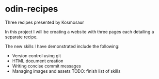 # odin-recipes
Three recipes presented by Kosmosaur

In this project I will be creating a website with three pages each detailing a separate recipe. 

The new skills I have demonstrated include the following:
- Version control using git
- HTML document creation
- Writing concise commit messages
- Managing images and assets
TODO: finish list of skills
